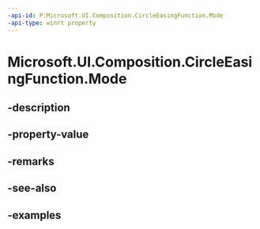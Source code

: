 ```yaml
---
-api-id: P:Microsoft.UI.Composition.CircleEasingFunction.Mode
-api-type: winrt property
---
```


# Microsoft.UI.Composition.CircleEasingFunction.Mode

<!--
public Microsoft.UI.Composition.CompositionEasingFunctionMode Mode { get; }
-->


## -description

## -property-value

## -remarks

## -see-also

## -examples



